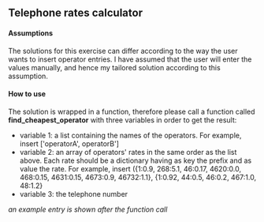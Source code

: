 ## Telephone rates calculator

#### Assumptions
The solutions for this exercise can differ according to the way the user wants to insert operator entries. I have assumed that the user will enter the values manually, and hence my tailored solution according to this assumption.

#### How to use
The solution is wrapped in a function, therefore please call a function called **find_cheapest_operator** with three variables in order to get the result:
* variable 1: a list containing the names of the operators. For example, insert ['operatorA', operatorB']
* variable 2: an array of operators' rates in the same order as the list above. Each rate should be a dictionary having as key the prefix and as value the rate. For example, insert ({1:0.9, 268:5.1, 46:0.17, 4620:0.0, 468:0.15, 4631:0.15, 4673:0.9, 46732:1.1}, {1:0.92, 44:0.5, 46:0.2, 467:1.0, 48:1.2}
* variable 3: the telephone number

*an example entry is shown after the function call*